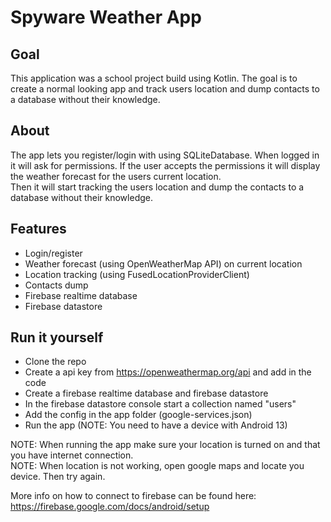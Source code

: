 # Spyware Weather App 

## Goal

This application was a school project build using Kotlin.
The goal is to create a normal looking app and track users location and dump contacts to a database without their knowledge.   

## About

The app lets you register/login with using SQLiteDatabase.
When logged in it will ask for permissions.
If the user accepts the permissions it will display the weather forecast for the users current location.  
Then it will start tracking the users location and dump the contacts to a database without their knowledge.

## Features

- Login/register
- Weather forecast (using OpenWeatherMap API) on current location
- Location tracking (using FusedLocationProviderClient)
- Contacts dump
- Firebase realtime database
- Firebase datastore

## Run it yourself

- Clone the repo
- Create a api key from https://openweathermap.org/api and add in the code
- Create a firebase realtime database and firebase datastore
- In the firebase datastore console start a collection named "users"
- Add the config in the app folder (google-services.json)
- Run the app (NOTE: You need to have a device with Android 13)

NOTE: When running the app make sure your location is turned on and that you have internet connection.  
NOTE: When location is not working, open google maps and locate you device. Then try again.  

More info on how to connect to firebase can be found here: https://firebase.google.com/docs/android/setup

